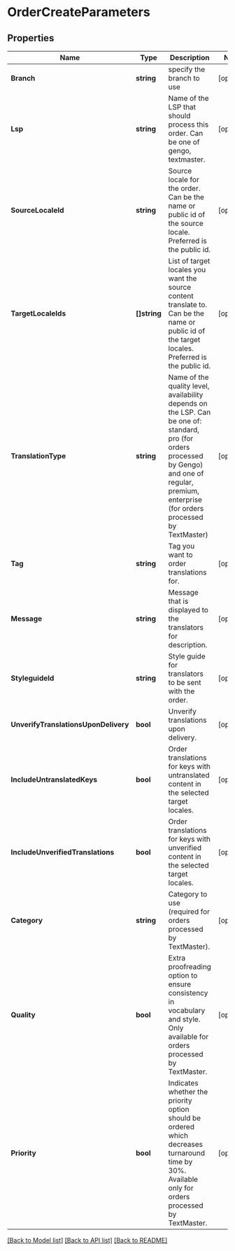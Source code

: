# OrderCreateParameters

## Properties

Name | Type | Description | Notes
------------ | ------------- | ------------- | -------------
**Branch** | **string** | specify the branch to use | [optional] 
**Lsp** | **string** | Name of the LSP that should process this order. Can be one of gengo, textmaster. | [optional] 
**SourceLocaleId** | **string** | Source locale for the order. Can be the name or public id of the source locale. Preferred is the public id. | [optional] 
**TargetLocaleIds** | **[]string** | List of target locales you want the source content translate to. Can be the name or public id of the target locales. Preferred is the public id. | [optional] 
**TranslationType** | **string** | Name of the quality level, availability depends on the LSP. Can be one of:  standard, pro (for orders processed by Gengo) and one of regular, premium, enterprise (for orders processed by TextMaster) | [optional] 
**Tag** | **string** | Tag you want to order translations for. | [optional] 
**Message** | **string** | Message that is displayed to the translators for description. | [optional] 
**StyleguideId** | **string** | Style guide for translators to be sent with the order. | [optional] 
**UnverifyTranslationsUponDelivery** | **bool** | Unverify translations upon delivery. | [optional] 
**IncludeUntranslatedKeys** | **bool** | Order translations for keys with untranslated content in the selected target locales. | [optional] 
**IncludeUnverifiedTranslations** | **bool** | Order translations for keys with unverified content in the selected target locales. | [optional] 
**Category** | **string** | Category to use (required for orders processed by TextMaster). | [optional] 
**Quality** | **bool** | Extra proofreading option to ensure consistency in vocabulary and style. Only available for orders processed by TextMaster. | [optional] 
**Priority** | **bool** | Indicates whether the priority option should be ordered which decreases turnaround time by 30%. Available only for orders processed by TextMaster. | [optional] 

[[Back to Model list]](../README.md#documentation-for-models) [[Back to API list]](../README.md#documentation-for-api-endpoints) [[Back to README]](../README.md)


